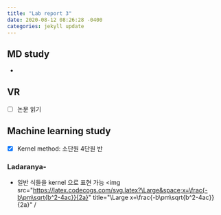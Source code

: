 ```yaml
---
title: "Lab report 3"
date: 2020-08-12 08:26:28 -0400
categories: jekyll update
---
```


## MD study
- 


## VR
- [ ] 논문 읽기

## Machine learning study
- [x] Kernel method: 소단원 4단원 반


### Ladaranya-
- 일반 식들을 kernel 으로 표현 가능
<img src="https://latex.codecogs.com/svg.latex?\Large&space;x=\frac{-b\pm\sqrt{b^2-4ac}}{2a}" title="\Large x=\frac{-b\pm\sqrt{b^2-4ac}}{2a}" /
